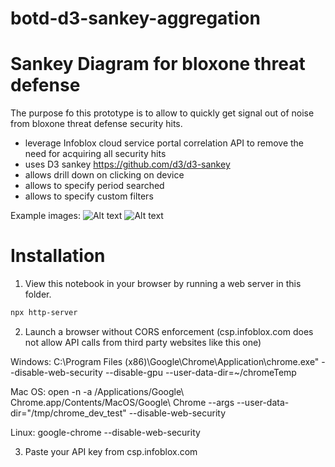# botd-d3-sankey-aggregation
# Sankey Diagram for bloxone threat defense

The purpose fo this prototype is to allow to quickly get signal out of noise from bloxone threat defense security hits.

- leverage Infoblox cloud service portal correlation API to remove the need for acquiring all security hits 
- uses D3 sankey https://github.com/d3/d3-sankey
- allows drill down on clicking on device
- allows to specify period searched
- allows to specify custom filters 

Example images:
![Alt text](https://github.com/njeanselme/botd-d3-sankey-aggregation/blob/main/images/aggregated%20hits.pmg.png?raw=true)
![Alt text](https://github.com/njeanselme/botd-d3-sankey-aggregation/blob/main/images/drilldown.png?raw=true)



# Installation

1) View this notebook in your browser by running a web server in this folder.

~~~sh
npx http-server
~~~

2) Launch a browser without CORS enforcement (csp.infoblox.com does not allow API calls from third party websites like this one)

Windows:
C:\Program Files (x86)\Google\Chrome\Application\chrome.exe" --disable-web-security --disable-gpu --user-data-dir=~/chromeTemp

Mac OS:
open -n -a /Applications/Google\ Chrome.app/Contents/MacOS/Google\ Chrome --args --user-data-dir="/tmp/chrome_dev_test" --disable-web-security

Linux:
google-chrome --disable-web-security

3) Paste your API key from csp.infoblox.com

